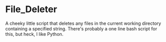 # File_Deleter
A cheeky little script that deletes any files in the current working directory containing a specified string.
There's probably a one line bash script for this, but heck, I like Python.
